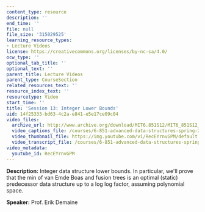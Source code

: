 ```yaml
---
content_type: resource
description: ''
end_time: ''
file: null
file_size: '315029525'
learning_resource_types:
- Lecture Videos
license: https://creativecommons.org/licenses/by-nc-sa/4.0/
ocw_type: ''
optional_tab_title: ''
optional_text: ''
parent_title: Lecture Videos
parent_type: CourseSection
related_resources_text: ''
resource_index_text: ''
resourcetype: Video
start_time: ''
title: 'Session 13: Integer Lower Bounds'
uid: 14f25333-bd63-4c2a-e841-e5e17ce09c04
video_files:
  archive_url: http://www.archive.org/download/MIT6.851S12/MIT6_851S12_lec13_300k.mp4
  video_captions_file: /courses/6-851-advanced-data-structures-spring-2012/7719d548707d5334a48d006cb51c9757_RecEYrnvGPM.vtt
  video_thumbnail_file: https://img.youtube.com/vi/RecEYrnvGPM/default.jpg
  video_transcript_file: /courses/6-851-advanced-data-structures-spring-2012/dec3efe2e8cf65c58d8d3f3a8a38b1ad_RecEYrnvGPM.pdf
video_metadata:
  youtube_id: RecEYrnvGPM
---
```


**Description:** Integer data structure lower bounds. In particular, we'll prove that the min of van Emde Boas and fusion trees is an optimal (static) predecessor data structure up to a log log factor, assuming polynomial space.

**Speaker:** Prof. Erik Demaine

